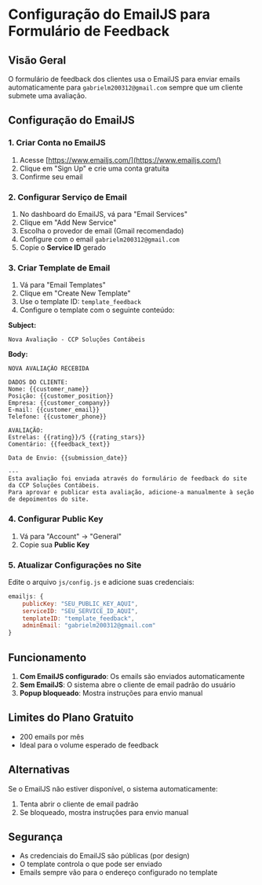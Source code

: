 # Configuração do EmailJS para Formulário de Feedback

## Visão Geral

O formulário de feedback dos clientes usa o EmailJS para enviar emails automaticamente para `gabrielm200312@gmail.com` sempre que um cliente submete uma avaliação.

## Configuração do EmailJS

### 1. Criar Conta no EmailJS

1. Acesse [https://www.emailjs.com/](https://www.emailjs.com/)
2. Clique em "Sign Up" e crie uma conta gratuita
3. Confirme seu email

### 2. Configurar Serviço de Email

1. No dashboard do EmailJS, vá para "Email Services"
2. Clique em "Add New Service"
3. Escolha o provedor de email (Gmail recomendado)
4. Configure com o email `gabrielm200312@gmail.com`
5. Copie o **Service ID** gerado

### 3. Criar Template de Email

1. Vá para "Email Templates"
2. Clique em "Create New Template"
3. Use o template ID: `template_feedback`
4. Configure o template com o seguinte conteúdo:

**Subject:**
```
Nova Avaliação - CCP Soluções Contábeis
```

**Body:**
```
NOVA AVALIAÇÃO RECEBIDA

DADOS DO CLIENTE:
Nome: {{customer_name}}
Posição: {{customer_position}}
Empresa: {{customer_company}}
E-mail: {{customer_email}}
Telefone: {{customer_phone}}

AVALIAÇÃO:
Estrelas: {{rating}}/5 {{rating_stars}}
Comentário: {{feedback_text}}

Data de Envio: {{submission_date}}

---
Esta avaliação foi enviada através do formulário de feedback do site da CCP Soluções Contábeis.
Para aprovar e publicar esta avaliação, adicione-a manualmente à seção de depoimentos do site.
```

### 4. Configurar Public Key

1. Vá para "Account" → "General"
2. Copie sua **Public Key**

### 5. Atualizar Configurações no Site

Edite o arquivo `js/config.js` e adicione suas credenciais:

```javascript
emailjs: {
    publicKey: "SEU_PUBLIC_KEY_AQUI",
    serviceID: "SEU_SERVICE_ID_AQUI",
    templateID: "template_feedback",
    adminEmail: "gabrielm200312@gmail.com"
}
```

## Funcionamento

1. **Com EmailJS configurado**: Os emails são enviados automaticamente
2. **Sem EmailJS**: O sistema abre o cliente de email padrão do usuário
3. **Popup bloqueado**: Mostra instruções para envio manual

## Limites do Plano Gratuito

- 200 emails por mês
- Ideal para o volume esperado de feedback

## Alternativas

Se o EmailJS não estiver disponível, o sistema automaticamente:
1. Tenta abrir o cliente de email padrão
2. Se bloqueado, mostra instruções para envio manual

## Segurança

- As credenciais do EmailJS são públicas (por design)
- O template controla o que pode ser enviado
- Emails sempre vão para o endereço configurado no template
